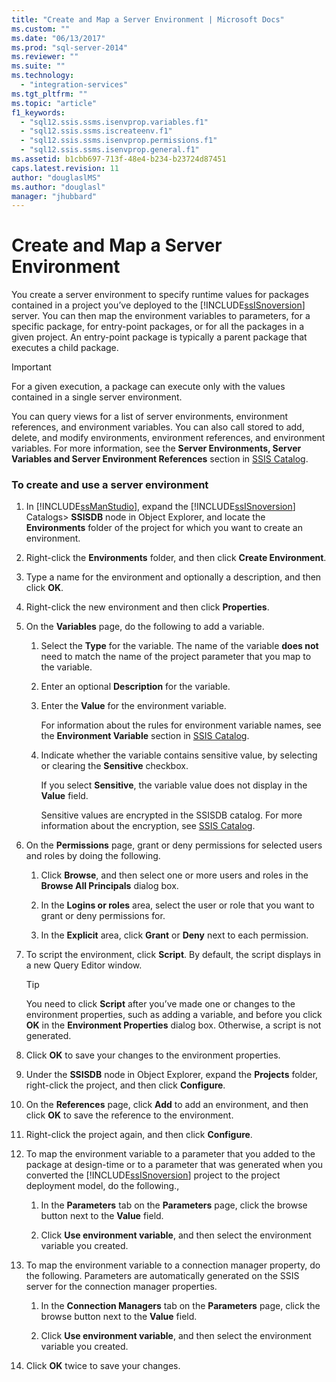 ```yaml
---
title: "Create and Map a Server Environment | Microsoft Docs"
ms.custom: ""
ms.date: "06/13/2017"
ms.prod: "sql-server-2014"
ms.reviewer: ""
ms.suite: ""
ms.technology: 
  - "integration-services"
ms.tgt_pltfrm: ""
ms.topic: "article"
f1_keywords: 
  - "sql12.ssis.ssms.isenvprop.variables.f1"
  - "sql12.ssis.ssms.iscreateenv.f1"
  - "sql12.ssis.ssms.isenvprop.permissions.f1"
  - "sql12.ssis.ssms.isenvprop.general.f1"
ms.assetid: b1cbb697-713f-48e4-b234-b23724d87451
caps.latest.revision: 11
author: "douglaslMS"
ms.author: "douglasl"
manager: "jhubbard"
---
```

# Create and Map a Server Environment
  You create a server environment to specify runtime values for packages contained in a project you’ve deployed to the [!INCLUDE[ssISnoversion](../includes/ssisnoversion-md.md)] server. You can then map the environment variables to parameters, for a specific package, for entry-point packages, or for all the packages in a given project. An entry-point package is typically a parent package that executes a child package.  
  
> [!IMPORTANT]  
>  For a given execution, a package can execute only with the values contained in a single server environment.  
  
 You can query views for a list of server environments, environment references, and environment variables. You can also call stored to add, delete, and modify environments, environment references, and environment variables. For more information, see the **Server Environments, Server Variables and Server Environment References** section in [SSIS Catalog](../../2014/integration-services/ssis-catalog.md).  
  
### To create and use a server environment  
  
1.  In [!INCLUDE[ssManStudio](../includes/ssmanstudio-md.md)], expand the [!INCLUDE[ssISnoversion](../includes/ssisnoversion-md.md)] Catalogs> **SSISDB** node in Object Explorer, and locate the **Environments** folder of the project for which you want to create an environment.  
  
2.  Right-click the **Environments** folder, and then click **Create Environment**.  
  
3.  Type a name for the environment and optionally a description, and then click **OK**.  
  
4.  Right-click the new environment and then click **Properties**.  
  
5.  On the **Variables** page, do the following to add a variable.  
  
    1.  Select the **Type** for the variable. The name of the variable **does not** need to match the name of the project parameter that you map to the variable.  
  
    2.  Enter an optional **Description** for the variable.  
  
    3.  Enter the **Value** for the environment variable.  
  
         For information about the rules for environment variable names, see the **Environment Variable** section in [SSIS Catalog](../../2014/integration-services/ssis-catalog.md).  
  
    4.  Indicate whether the variable contains sensitive value, by selecting or clearing the **Sensitive** checkbox.  
  
         If you select **Sensitive**, the variable value does not display in the **Value** field.  
  
         Sensitive values are encrypted in the SSISDB catalog. For more information about the encryption, see [SSIS Catalog](../../2014/integration-services/ssis-catalog.md).  
  
6.  On the **Permissions** page, grant or deny permissions for selected users and roles by doing the following.  
  
    1.  Click **Browse**, and then select one or more users and roles in the **Browse All Principals** dialog box.  
  
    2.  In the **Logins or roles** area, select the user or role that you want to grant or deny permissions for.  
  
    3.  In the **Explicit** area, click **Grant** or **Deny** next to each permission.  
  
7.  To script the environment, click **Script**. By default, the script displays in a new Query Editor window.  
  
    > [!TIP]  
    >  You need to click **Script** after you’ve made one or changes to the environment properties, such as adding a variable, and before you click **OK** in the **Environment Properties** dialog box. Otherwise, a script is not generated.  
  
8.  Click **OK** to save your changes to the environment properties.  
  
9. Under the **SSISDB** node in Object Explorer, expand the **Projects** folder, right-click the project, and then click **Configure**.  
  
10. On the **References** page, click **Add** to add an environment, and then click **OK** to save the reference to the environment.  
  
11. Right-click the project again, and then click **Configure**.  
  
12. To map the environment variable to a parameter that you added to the package at design-time or to a parameter that was generated when you converted the [!INCLUDE[ssISnoversion](../includes/ssisnoversion-md.md)] project to the project deployment model, do the following.,  
  
    1.  In the **Parameters** tab on the **Parameters** page, click the browse button next to the **Value** field.  
  
    2.  Click **Use environment variable**, and then select the environment variable you created.  
  
13. To map the environment variable to a connection manager property, do the following. Parameters are automatically generated on the SSIS server for the connection manager properties.  
  
    1.  In the **Connection Managers** tab on the **Parameters** page, click the browse button next to the **Value** field.  
  
    2.  Click **Use environment variable**, and then select the environment variable you created.  
  
14. Click **OK** twice to save your changes.  
  
  